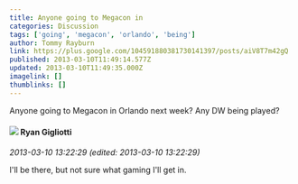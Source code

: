 ```yaml
---
title: Anyone going to Megacon in
categories: Discussion
tags: ['going', 'megacon', 'orlando', 'being']
author: Tommy Rayburn
link: https://plus.google.com/104591880381730141397/posts/aiV8T7m42gQ
published: 2013-03-10T11:49:14.577Z
updated: 2013-03-10T11:49:35.000Z
imagelink: []
thumblinks: []
---
```


Anyone going to Megacon in Orlando next week? Any DW being played?
<div id='comment z124vhzw4mrkc1mid04chrtzpuekuj0pvfw'>
  <h4><img src='{{site.baseurl}}//images/avatars/118300006898439949507_photo.jpg'> Ryan Gigliotti</h4>
      <p><cite>2013-03-10 13:22:29 (edited: 2013-03-10 13:22:29)</cite></p>
        <p>I&#39;ll be there, but not sure what gaming I&#39;ll get in.</p>
</div>
        
